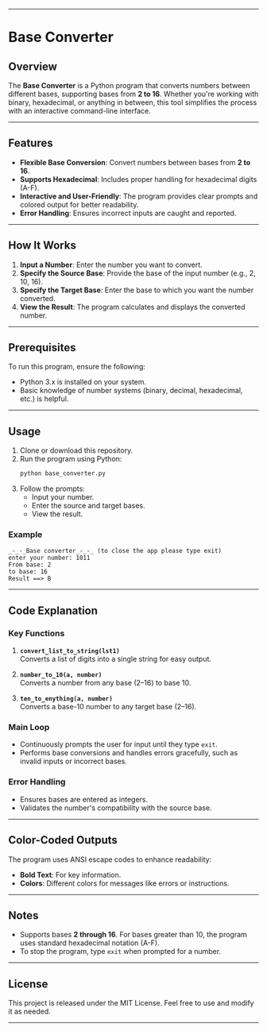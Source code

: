 
---

# Base Converter

## Overview

The **Base Converter** is a Python program that converts numbers between different bases, supporting bases from **2 to 16**. Whether you're working with binary, hexadecimal, or anything in between, this tool simplifies the process with an interactive command-line interface.

---

## Features

- **Flexible Base Conversion**: Convert numbers between bases from **2 to 16**.
- **Supports Hexadecimal**: Includes proper handling for hexadecimal digits (A-F).
- **Interactive and User-Friendly**: The program provides clear prompts and colored output for better readability.
- **Error Handling**: Ensures incorrect inputs are caught and reported.

---

## How It Works

1. **Input a Number**: Enter the number you want to convert.
2. **Specify the Source Base**: Provide the base of the input number (e.g., 2, 10, 16).
3. **Specify the Target Base**: Enter the base to which you want the number converted.
4. **View the Result**: The program calculates and displays the converted number.

---

## Prerequisites

To run this program, ensure the following:
- Python 3.x is installed on your system.
- Basic knowledge of number systems (binary, decimal, hexadecimal, etc.) is helpful.

---

## Usage

1. Clone or download this repository.
2. Run the program using Python:
   ```bash
   python base_converter.py
   ```
3. Follow the prompts:
   - Input your number.
   - Enter the source and target bases.
   - View the result.

### Example

```plaintext
_-_-_Base converter_-_-_ (to close the app please type exit)
enter your number: 1011
From base: 2
to base: 16
Result ==> B
```

---

## Code Explanation

### Key Functions

1. **`convert_list_to_string(lst1)`**  
   Converts a list of digits into a single string for easy output.

2. **`number_to_10(a, number)`**  
   Converts a number from any base (2–16) to base 10.

3. **`ten_to_enything(a, number)`**  
   Converts a base-10 number to any target base (2–16).

### Main Loop

- Continuously prompts the user for input until they type `exit`.
- Performs base conversions and handles errors gracefully, such as invalid inputs or incorrect bases.

### Error Handling

- Ensures bases are entered as integers.
- Validates the number's compatibility with the source base.

---

## Color-Coded Outputs

The program uses ANSI escape codes to enhance readability:
- **Bold Text**: For key information.
- **Colors**: Different colors for messages like errors or instructions.

---

## Notes

- Supports bases **2 through 16**. For bases greater than 10, the program uses standard hexadecimal notation (A-F).
- To stop the program, type `exit` when prompted for a number.

---

## License

This project is released under the MIT License. Feel free to use and modify it as needed.

---
